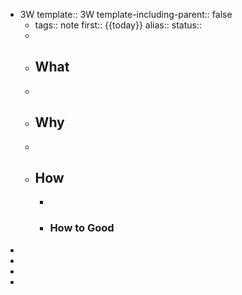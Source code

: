 - 3W
  template:: 3W
  template-including-parent:: false
	- tags:: note
	  first:: {{today}}
	  alias:: 
	  status::
	-
	- ## What
	-
	- ## Why
	-
	- ## How
		-
		- ### How to Good
-
-
-
-
